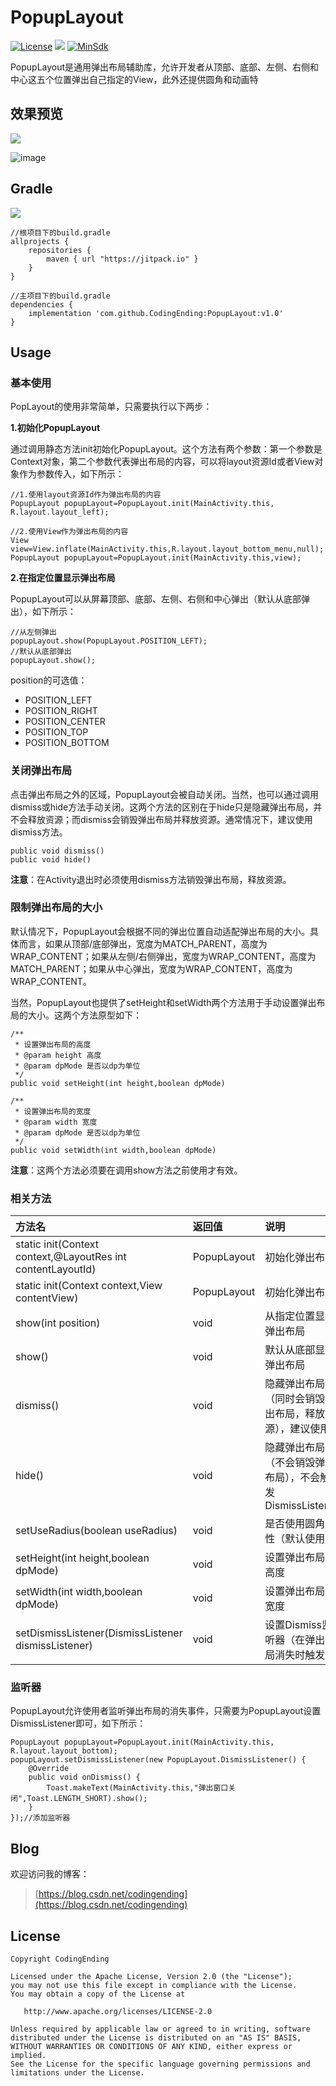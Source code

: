 # PopupLayout

[![License](https://img.shields.io/badge/License%20-Apache%202-337ab7.svg)](https://www.apache.org/licenses/LICENSE-2.0)
[![](https://jitpack.io/v/CodingEnding/PopupLayout.svg)](https://jitpack.io/#CodingEnding/PopupLayout)
[![MinSdk](https://img.shields.io/badge/MinSDK-14%2B-brightgreen.svg?style=flat)](https://android-arsenal.com/api?level=14)

PopupLayout是通用弹出布局辅助库，允许开发者从顶部、底部、左侧、右侧和中心这五个位置弹出自己指定的View，此外还提供圆角和动画特

## 效果预览

![](https://i.imgur.com/RPNMvX6.jpg)

![image](https://github.com/CodingEnding/PopupLayout/blob/master/ScreenShot/popupLayout_demo.gif)

## Gradle

[![](https://jitpack.io/v/CodingEnding/PopupLayout.svg)](https://jitpack.io/#CodingEnding/PopupLayout)

```
//根项目下的build.gradle
allprojects {
    repositories {
        maven { url "https://jitpack.io" }
    }
}

//主项目下的build.gradle
dependencies {
    implementation 'com.github.CodingEnding:PopupLayout:v1.0'
}
```

## Usage

### 基本使用

PopLayout的使用非常简单，只需要执行以下两步：

**1.初始化PopupLayout**

通过调用静态方法init初始化PopupLayout。这个方法有两个参数：第一个参数是Context对象，第二个参数代表弹出布局的内容，可以将layout资源Id或者View对象作为参数传入，如下所示：

```
//1.使用layout资源Id作为弹出布局的内容
PopupLayout popupLayout=PopupLayout.init(MainActivity.this, R.layout.layout_left);

//2.使用View作为弹出布局的内容
View view=View.inflate(MainActivity.this,R.layout.layout_bottom_menu,null);
PopupLayout popupLayout=PopupLayout.init(MainActivity.this,view);

```

**2.在指定位置显示弹出布局**

PopupLayout可以从屏幕顶部、底部、左侧、右侧和中心弹出（默认从底部弹出），如下所示：

```
//从左侧弹出
popupLayout.show(PopupLayout.POSITION_LEFT);
//默认从底部弹出
popupLayout.show();
```

position的可选值：
- POSITION_LEFT
- POSITION_RIGHT
- POSITION_CENTER
- POSITION_TOP
- POSITION_BOTTOM

### 关闭弹出布局

点击弹出布局之外的区域，PopupLayout会被自动关闭。当然，也可以通过调用dismiss或hide方法手动关闭。这两个方法的区别在于hide只是隐藏弹出布局，并不会释放资源；而dismiss会销毁弹出布局并释放资源。通常情况下，建议使用dismiss方法。

```
public void dismiss()
public void hide()
```

**注意**：在Activity退出时必须使用dismiss方法销毁弹出布局，释放资源。

### 限制弹出布局的大小

默认情况下，PopupLayout会根据不同的弹出位置自动适配弹出布局的大小。具体而言，如果从顶部/底部弹出，宽度为MATCH_PARENT，高度为WRAP_CONTENT；如果从左侧/右侧弹出，宽度为WRAP_CONTENT，高度为MATCH_PARENT；如果从中心弹出，宽度为WRAP_CONTENT，高度为WRAP_CONTENT。

当然，PopupLayout也提供了setHeight和setWidth两个方法用于手动设置弹出布局的大小。这两个方法原型如下：

```
/**
 * 设置弹出布局的高度
 * @param height 高度
 * @param dpMode 是否以dp为单位
 */
public void setHeight(int height,boolean dpMode)

/**
 * 设置弹出布局的宽度
 * @param width 宽度
 * @param dpMode 是否以dp为单位
 */
public void setWidth(int width,boolean dpMode)
```

**注意**：这两个方法必须要在调用show方法之前使用才有效。

### 相关方法

| 方法名  | 返回值| 说明 |
| :---------|:-----|:-----|
| static init(Context context,@LayoutRes int contentLayoutId) | PopupLayout | 初始化弹出布局 |
| static init(Context context,View contentView) | PopupLayout | 初始化弹出布局 |
| show(int position) | void | 从指定位置显示弹出布局 |
| show()| void | 默认从底部显示弹出布局 |
| dismiss() | void | 隐藏弹出布局（同时会销毁弹出布局，释放资源），建议使用 |
| hide() | void | 隐藏弹出布局（不会销毁弹出布局），不会触发DismissListener |
| setUseRadius(boolean useRadius) | void | 是否使用圆角特性（默认使用） |
| setHeight(int height,boolean dpMode) | void | 设置弹出布局的高度 |
| setWidth(int width,boolean dpMode) | void | 设置弹出布局的宽度 |
| setDismissListener(DismissListener dismissListener) | void | 设置Dismiss监听器（在弹出布局消失时触发） |


### 监听器

PopupLayout允许使用者监听弹出布局的消失事件，只需要为PopupLayout设置DismissListener即可，如下所示：

```
PopupLayout popupLayout=PopupLayout.init(MainActivity.this, R.layout.layout_bottom);
popupLayout.setDismissListener(new PopupLayout.DismissListener() {
    @Override
    public void onDismiss() {
        Toast.makeText(MainActivity.this,"弹出窗口关闭",Toast.LENGTH_SHORT).show();
    }
});//添加监听器
```

## Blog

欢迎访问我的博客：

> [https://blog.csdn.net/codingending](https://blog.csdn.net/codingending)

## License


    Copyright CodingEnding

    Licensed under the Apache License, Version 2.0 (the "License");
    you may not use this file except in compliance with the License.
    You may obtain a copy of the License at

       http://www.apache.org/licenses/LICENSE-2.0

    Unless required by applicable law or agreed to in writing, software
    distributed under the License is distributed on an "AS IS" BASIS,
    WITHOUT WARRANTIES OR CONDITIONS OF ANY KIND, either express or implied.
    See the License for the specific language governing permissions and
    limitations under the License.
